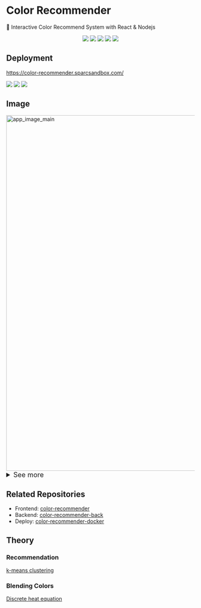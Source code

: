 # Color Recommender

🎨 Interactive Color Recommend System with React & Nodejs

<div align= "center">
  <img src="https://img.shields.io/badge/react-%2320232a.svg?style=for-the-badge&logo=react&logoColor=%2361DAFB" />
  <img src="https://img.shields.io/badge/express.js-%23404d59.svg?style=for-the-badge&logo=express&logoColor=%2361DAFB" />
  <img src="https://img.shields.io/badge/node.js-6DA55F?style=for-the-badge&logo=node.js&logoColor=white" />
  <img src="https://img.shields.io/badge/MongoDB-%234ea94b.svg?style=for-the-badge&logo=mongodb&logoColor=white" />
  <img src="https://img.shields.io/badge/typescript-%23007ACC.svg?style=for-the-badge&logo=typescript&logoColor=white" />
</div>


## Deployment
https://color-recommender.sparcsandbox.com/

<div align= "left">
  <img src="https://img.shields.io/badge/docker-%230db7ed.svg?style=for-the-badge&logo=docker&logoColor=white" />
  <img src="https://img.shields.io/badge/nginx-%23009639.svg?style=for-the-badge&logo=nginx&logoColor=white" />
  <img src="https://api.netlify.com/api/v1/badges/fe4c964f-8899-4aac-8a20-ddb17d2907f7/deploy-status" />
</div>

## Image
<img width="950" alt="app_image_main" src="https://user-images.githubusercontent.com/87213416/205913528-c764bcf4-291d-4b77-a691-11b2db6756f4.jpg">

<details>
  <summary style="font-size:18px">See more</summary>

  <img width="950" alt="app_image_profile" src="https://user-images.githubusercontent.com/87213416/205913866-52f22b52-3026-44ac-a9fc-6256be8fa703.jpg">

  <img width="950" alt="app_image_login" src="https://user-images.githubusercontent.com/87213416/205914030-32bc1d6b-fda5-424d-94ea-dac34e6c61b9.jpg">

</details>

## Related Repositories
  - Frontend: [color-recommender](https://github.com/000wan/color-recommender)
  - Backend: [color-recommender-back](https://github.com/000wan/color-recommender-back)
  - Deploy: [color-recommender-docker](https://github.com/000wan/color-recommender-docker)

## Theory

### Recommendation
[k-means clustering](https://en.wikipedia.org/wiki/K-means_clustering)

### Blending Colors
[Discrete heat equation](https://en.wikipedia.org/wiki/Discrete_Laplace_operator#Discrete_heat_equation)
